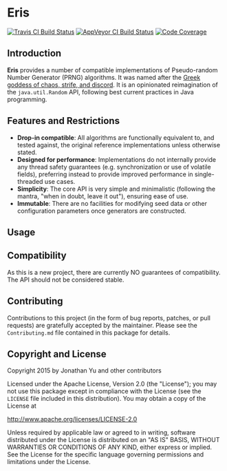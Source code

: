 # Eris

[![Travis CI Build Status](https://travis-ci.org/jawnsy/eris.svg?branch=master)](https://travis-ci.org/jawnsy/eris)
[![AppVeyor CI Build Status](https://ci.appveyor.com/api/projects/status/github/jawnsy/eris?branch=master&svg=true)](https://ci.appveyor.com/project/jawnsy/eris)
[![Code Coverage](https://codecov.io/github/jawnsy/eris/coverage.svg?branch=master)](https://codecov.io/github/jawnsy/eris?branch=master)

## Introduction

**Eris** provides a number of compatible implementations of Pseudo-random
Number Generator (PRNG) algorithms.  It was named after the [Greek goddess of
chaos, strife, and discord](https://en.wikipedia.org/wiki/Eris_\(mythology\)).
It is an opinionated reimagination of the `java.util.Random` API, following
best current practices in Java programming.

## Features and Restrictions

* **Drop-in compatible**: All algorithms are functionally equivalent to, and
  tested against, the original reference implementations unless otherwise
  stated.
* **Designed for performance**: Implementations do not internally provide any
  thread safety guarantees (e.g. synchronization or use of volatile fields),
  preferring instead to provide improved performance in single-threaded use
  cases.
* **Simplicity**: The core API is very simple and minimalistic (following the
  mantra, "when in doubt, leave it out"), ensuring ease of use.
* **Immutable**: There are no facilities for modifying seed data or other
  configuration parameters once generators are constructed.

## Usage


## Compatibility

As this is a new project, there are currently NO guarantees of compatibility.
The API should not be considered stable.

## Contributing

Contributions to this project (in the form of bug reports, patches, or pull
requests) are gratefully accepted by the maintainer.  Please see the
`Contributing.md` file contained in this package for details.

## Copyright and License

Copyright 2015 by Jonathan Yu and other contributors

Licensed under the Apache License, Version 2.0 (the "License"); you may not
use this package except in compliance with the License (see the `LICENSE` file
included in this distribution). You may obtain a copy of the License at

   http://www.apache.org/licenses/LICENSE-2.0

Unless required by applicable law or agreed to in writing, software
distributed under the License is distributed on an "AS IS" BASIS, WITHOUT
WARRANTIES OR CONDITIONS OF ANY KIND, either express or implied. See the
License for the specific language governing permissions and limitations under
the License.
